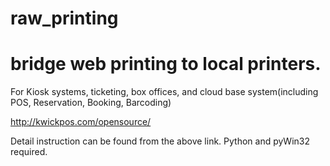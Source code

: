 # raw_printing
# bridge web printing to local printers.

For Kiosk systems, ticketing, box offices, and cloud base system(including POS, Reservation, Booking, Barcoding)

http://kwickpos.com/opensource/

Detail instruction can be found from the above link.
Python and pyWin32 required.
